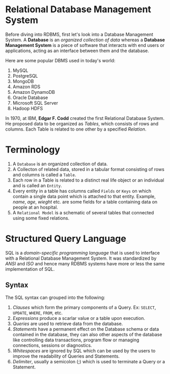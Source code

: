 # Relational Database Management System

Before diving into RDBMS, first let's look into a Database Management System. A **Database** is an *organized collection of data* whereas a **Database Management System** is a piece of software that interacts with end users or applications, acting as an interface between them and the database.

Here are some popular DBMS used in today's world:

1. MySQL
2. PostgreSQL
3. MongoDB
4. Amazon RDS
5. Amazon DynamoDB
6. Oracle Database
7. Microsoft SQL Server
8. Hadoop HDFS

In 1970, at IBM, **Edgar F. Codd** created the first Relational Database System. He proposed data to be organized as *Tables*, which consists of rows and columns. Each Table is related to one other by a specified *Relation*. 

# Terminology

1. A `Database` is an organized collection of data.
2. A Collecton of related data, stored in a tabular format consisting of rows and columns is called a `Table`.
3. Each row in a Table is related to a distinct real life object or an individual and is called an `Entity`.
4. Every entity in a table has columns called `Fields` or `Keys` on which contain a single data point which is attached to that entity. Example, _name_, _age_, _wieght_ etc. are some fields for a table containing data on people at an hospital.
5. A `Relational Model` is a schematic of several tables that connected using some fixed relations.

# Structured Query Language

SQL is a _domain-specific programming language_ that is used to interface with a Relational Database Management System. It was standardized by _ANSI_ and _ISO_ and hence many RDBMS systems have more or less the same implementation of SQL.

## Syntax

The SQL syntax can grouped into the following:

1. _Clauses_ which form the primary components of a Query. Ex: `SELECT`, `UPDATE`, `WHERE`, `FROM`, etc.
2. _Expressions_ produce a scarlar value or a table upon execution.
3. _Queries_ are used to retrieve data from the database.
4. _Statements_ have a permanent effect on the Database schema or data contained in the database, they can also other aspects of the database like controlling data transactions, program flow or managing connections, sessions or diagnostics.
5. _Whitespaces_ are ignored by SQL which can be used by the users to improve the readability of Queries and Statements.
6. _Delimiter_, usually a semicolon (;) which is used to terminate a Query or a Statement.